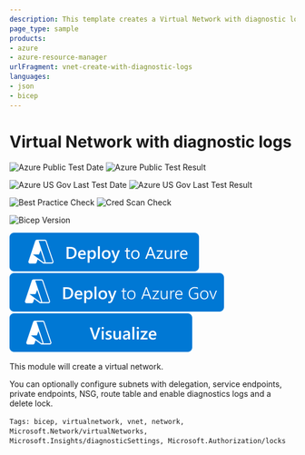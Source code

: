 ```yaml
---
description: This template creates a Virtual Network with diagnostic logs and allows optional features to be added to each subnet
page_type: sample
products:
- azure
- azure-resource-manager
urlFragment: vnet-create-with-diagnostic-logs
languages:
- json
- bicep
---
```

# Virtual Network with diagnostic logs

![Azure Public Test Date](https://azurequickstartsservice.blob.core.windows.net/badges/quickstarts/microsoft.network/vnet-create-with-diagnostic-logs/PublicLastTestDate.svg)
![Azure Public Test Result](https://azurequickstartsservice.blob.core.windows.net/badges/quickstarts/microsoft.network/vnet-create-with-diagnostic-logs/PublicDeployment.svg)

![Azure US Gov Last Test Date](https://azurequickstartsservice.blob.core.windows.net/badges/quickstarts/microsoft.network/vnet-create-with-diagnostic-logs/FairfaxLastTestDate.svg)
![Azure US Gov Last Test Result](https://azurequickstartsservice.blob.core.windows.net/badges/quickstarts/microsoft.network/vnet-create-with-diagnostic-logs/FairfaxDeployment.svg)

![Best Practice Check](https://azurequickstartsservice.blob.core.windows.net/badges/quickstarts/microsoft.network/vnet-create-with-diagnostic-logs/BestPracticeResult.svg)
![Cred Scan Check](https://azurequickstartsservice.blob.core.windows.net/badges/quickstarts/microsoft.network/vnet-create-with-diagnostic-logs/CredScanResult.svg)

![Bicep Version](https://azurequickstartsservice.blob.core.windows.net/badges/quickstarts/microsoft.network/vnet-create-with-diagnostic-logs/BicepVersion.svg)

[![Deploy To Azure](https://raw.githubusercontent.com/Azure/azure-quickstart-templates/master/1-CONTRIBUTION-GUIDE/images/deploytoazure.svg?sanitize=true)](https://portal.azure.com/#create/Microsoft.Template/uri/https%3A%2F%2Fraw.githubusercontent.com%2FAzure%2Fazure-quickstart-templates%2Fmaster%2Fquickstarts%2Fmicrosoft.network%2Fvnet-create-with-diagnostic-logs%2Fazuredeploy.json)
[![Deploy To Azure US Gov](https://raw.githubusercontent.com/Azure/azure-quickstart-templates/master/1-CONTRIBUTION-GUIDE/images/deploytoazuregov.svg?sanitize=true)](https://portal.azure.us/#create/Microsoft.Template/uri/https%3A%2F%2Fraw.githubusercontent.com%2FAzure%2Fazure-quickstart-templates%2Fmaster%2Fquickstarts%2Fmicrosoft.network%2Fvnet-create-with-diagnostic-logs%2Fazuredeploy.json)
[![Visualize](https://raw.githubusercontent.com/Azure/azure-quickstart-templates/master/1-CONTRIBUTION-GUIDE/images/visualizebutton.svg?sanitize=true)](http://armviz.io/#/?load=https%3A%2F%2Fraw.githubusercontent.com%2FAzure%2Fazure-quickstart-templates%2Fmaster%2Fquickstarts%2Fmicrosoft.network%2Fvnet-create-with-diagnostic-logs%2Fazuredeploy.json)

This module will create a virtual network.

You can optionally configure subnets with delegation, service endpoints, private endpoints, NSG, route table and enable diagnostics logs and a delete lock.

`Tags: bicep, virtualnetwork, vnet, network, Microsoft.Network/virtualNetworks, Microsoft.Insights/diagnosticSettings, Microsoft.Authorization/locks`